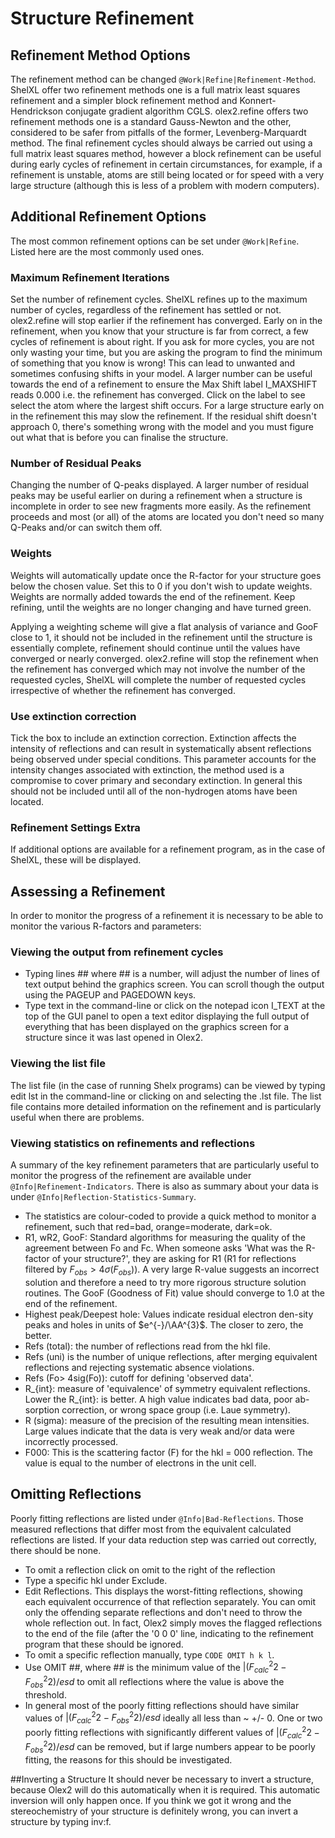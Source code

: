 # Structure Refinement

## Refinement Method Options
The refinement method can be changed `@Work|Refine|Refinement-Method`. ShelXL offer two refinement methods one is a full matrix least squares refinement and a simpler block refinement method and Konnert-Hendrickson conjugate gradient algorithm CGLS. olex2.refine offers two refinement methods one is a standard Gauss-Newton and the other, considered to be safer from pitfalls of the former, Levenberg-Marquardt method.
The final refinement cycles should always be carried out using a full matrix least squares method, however a block refinement can be useful during early cycles of refinement in certain circumstances, for example, if a refinement is unstable, atoms are still being located or for speed with a very large structure (although this is less of a problem with modern computers).

## Additional Refinement Options
The most common refinement options can be set under `@Work|Refine`. Listed here are the most commonly used ones.

### Maximum Refinement Iterations
Set the number of refinement cycles. ShelXL refines up to the maximum number of cycles, regardless of the refinement has settled or not. olex2.refine will stop earlier if the refinement has converged.
Early on in the refinement, when you know that your structure is far from correct, a few cycles of refinement is about right. If you ask for more cycles, you are not only wasting your time, but you are asking the program to find the minimum of something that you know is wrong! This can lead to unwanted and sometimes confusing shifts in your model.
A larger number can be useful towards the end of a refinement to ensure the Max Shift label I_MAXSHIFT reads 0.000 i.e. the refinement has converged. Click on the label to see select the atom where the largest shift occurs. For a large structure early on in the refinement this may slow the refinement. If the residual shift doesn't approach 0, there's something wrong with the model and you must figure out what that is before you can finalise the structure.

### Number of Residual Peaks
Changing the number of Q-peaks displayed. A larger number of residual peaks may be useful earlier on during a refinement when a structure is incomplete in order to see new fragments more easily. As the refinement proceeds and most (or all) of the atoms are located you don't need so many Q-Peaks and/or can switch them off.

### Weights
Weights will automatically update once the R-factor for your structure goes below the chosen value. Set this to 0 if you don't wish to update weights.
Weights are normally added towards the end of the refinement. Keep refining, until the weights are no longer changing and have turned green.

Applying a weighting scheme will give a flat analysis of variance and GooF close to 1, it should not be included in the refinement until the structure is essentially complete, refinement should continue until the values have converged or nearly converged. olex2.refine will stop the refinement when the refinement has converged which may not involve the number of the requested cycles, ShelXL will complete the number of requested cycles irrespective of whether the refinement has converged.

### Use extinction correction
Tick the box to include an extinction correction.
Extinction affects the intensity of reflections and can result in systematically absent reflections being observed under special conditions. This parameter accounts for the intensity changes associated with extinction, the method used is a compromise to cover primary and secondary extinction. In general this should not be included until all of the non-hydrogen atoms have been located.

### Refinement Settings Extra
If additional options are available for a refinement program, as in the case of ShelXL, these will be displayed.

## Assessing a Refinement
In order to monitor the progress of a refinement it is necessary to be able to monitor the various R-factors and parameters:

### Viewing the output from refinement cycles

- Typing lines ## where ## is a number, will adjust the number of lines of text output behind the graphics screen. You can scroll though the output using the PAGEUP and PAGEDOWN keys.
- Type text in the command-line or click on the notepad icon I_TEXT at the top of the GUI panel to open a text editor displaying the full output of everything that has been displayed on the graphics screen for a structure since it was last opened in Olex2.

### Viewing the list file
The list file (in the case of running Shelx programs) can be viewed by typing edit lst in the command-line or clicking on   and selecting the .lst file. The list file contains more detailed information on the refinement and is particularly useful when there are problems.

### Viewing statistics on refinements and reflections
A summary of the key refinement parameters that are particularly useful to monitor the progress of the refinement are available under `@Info|Refinement-Indicators`. There is also as summary about your data is under `@Info|Reflection-Statistics-Summary`.

- The statistics are colour-coded to provide a quick method to monitor a refinement, such that red=bad, orange=moderate, dark=ok. 
- R1, wR2, GooF: Standard algorithms for measuring the quality of the agreement between Fo and Fc. When someone asks 'What was the R-factor of your structure?', they are asking for R1 (R1 for reflections filtered by $F_{obs} > 4\sigma(F_{obs})$). A very large R-value suggests an incorrect solution and therefore a need to try more rigorous structure solution routines. The GooF (Goodness of Fit) value should converge to 1.0 at the end of the refinement.
- Highest peak/Deepest hole: Values indicate residual electron den-sity peaks and holes in units of $e^{-}/\AA^{3}$. The closer to zero, the better. 
- Refs (total): the number of reflections read from the hkl file.
- Refs (uni) is the number of unique reflections, after merging equivalent reflections and rejecting systematic absence violations. 
- Refs (Fo> 4sig(Fo)): cutoff for defining 'observed data'.
- R_{int}: measure of 'equivalence' of symmetry equivalent reflections. Lower the R_{int}: is better. A high value indicates bad data, poor ab-sorption correction, or wrong space group (i.e. Laue symmetry).
- R (sigma): measure of the precision of the resulting mean intensities. Large values indicate that the data is very weak and/or data were incorrectly processed.
- F000: This is the scattering factor (F) for the hkl = 000 reflection. The value is equal to the number of electrons in the unit cell.

## Omitting Reflections
Poorly fitting reflections are listed under `@Info|Bad-Reflections`. Those measured reflections that differ most from the equivalent calculated reflections are listed. If your data reduction step was carried out correctly, there should be none.

- To omit a reflection click on omit to the right of the reflection
- Type a specific hkl under Exclude.
- Edit Reflections. This displays the worst-fitting reflections, showing each equivalent occurrence of that reflection separately. You can omit only the offending separate reflections and don't need to throw the whole reflection out. In fact, Olex2 simply moves the flagged reflections to the end of the file (after the '0 0 0' line, indicating to the refinement program that these should be ignored.
- To omit a specific reflection manually, type `CODE OMIT h k l`.
- Use OMIT \#\#, where \#\# is the minimum value of the $|(F_{calc}^{2}2-F_{obs}^{2}2)/esd$ to omit all reflections where the value is above the threshold.
- In general most of the poorly fitting reflections should have similar values of $|(F_{calc}^{2}2-F_{obs}^{2}2)/esd$ ideally all less than ~ +/- 0. One or two poorly fitting reflections with significantly different values of $|(F_{calc}^{2}2-F_{obs}^{2}2)/esd$ can be removed, but if large numbers appear to be poorly fitting, the reasons for this should be investigated.

##Inverting a Structure
It should never be necessary to invert a structure, because Olex2 will do this automatically when it is required. This automatic inversion will only happen once. If you think we got it wrong and the stereochemistry of your structure is definitely wrong, you can invert a structure by typing inv:f.
